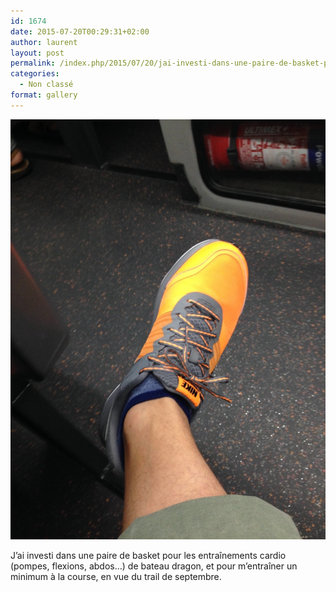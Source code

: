 ```yaml
---
id: 1674
date: 2015-07-20T00:29:31+02:00
author: laurent
layout: post
permalink: /index.php/2015/07/20/jai-investi-dans-une-paire-de-basket-pour-les/
categories:
  - Non classé
format: gallery
---
```

<img src="/images/2015/07/tumblr_nrrg17ujur1uuvt0bo1_1280.jpg" />

J&rsquo;ai investi dans une paire de basket pour les entraînements cardio (pompes, flexions, abdos&hellip;) de bateau dragon, et pour m&rsquo;entraîner un minimum à la course, en vue du trail de septembre.